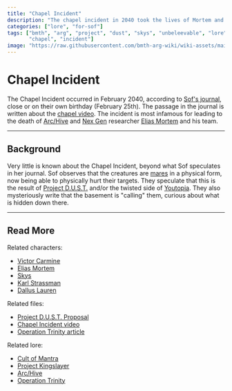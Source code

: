 ```yaml
---
title: "Chapel Incident"
description: "The chapel incident in 2040 took the lives of Mortem and his team."
categories: ["lore", "for-sof"]
tags: ["bmth", "arg", "project", "dust", "skys", "unbeleevable", "lore", "victor", "carmine", "elias", "mortem", 
       "chapel", "incident"]
image: "https://raw.githubusercontent.com/bmth-arg-wiki/wiki-assets/main/lore/chapel-incident/chapel-300x300.png"
---
```

# Chapel Incident

The Chapel Incident occurred in February 2040, according to [Sof's journal](../website/journal), close or on 
their own birthday (February 25th). The passage in the journal is written about the [chapel video](../for-sof/chapel). 
The incident is most infamous for leading to the death of [Arc/Hive](archive) and [Nex Gen](nex-gen-corporation) 
researcher [Elias Mortem](../characters/elias-mortem) and his team.

***

## Background

Very little is known about the Chapel Incident, beyond what Sof speculates in her journal. Sof observes that 
the creatures are [mares](mares) in a physical form, now being able to physically hurt their targets. They 
speculate that this is the result of [Project D.U.S.T.](incident-dust) and/or the twisted side of [Youtopia](youtopia). 
They also mysteriously write that the basement is "calling" them, curious about what is hidden down there.

***

## Read More

Related characters:

- [Victor Carmine](../characters/victor-carmine)
- [Elias Mortem](../characters/elias-mortem)
- [Skys](../characters/skys)
- [Karl Strassman](../characters/strassman)
- [Dallus Lauren](../characters/dallus-lauren)

Related files:

- [Project D.U.S.T. Proposal](../for-sof/project_dust)
- [Chapel Incident video](../for-sof/chapel)
- [Operation Trinity article](../for-sof/trinity_document)

Related lore:

- [Cult of Mantra](mantra)
- [Project Kingslayer](incident-kingslayer)
- [Arc/Hive](archive)
- [Operation Trinity](archive#background)